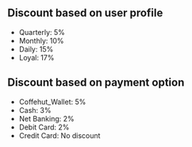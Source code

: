 ## Discount based on user profile

<ul>
  <li>Quarterly: 5%</li>
  <li>Monthly: 10%</li>
  <li>Daily: 15%</li>
  <li>Loyal: 17%</li>
</ul>

## Discount based on payment option

<ul>
  <li>Coffehut_Wallet: 5%</li>
  <li>Cash: 3%
  <li>Net Banking: 2%</li>
  <li>Debit Card: 2%</li>
  <li>Credit Card: No discount</li>
 </ul>
